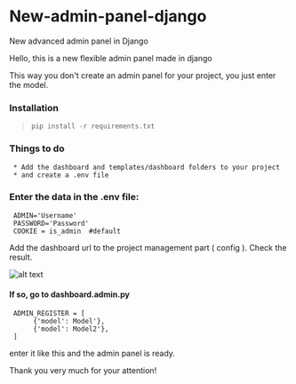 # New-admin-panel-django
New advanced admin panel in Django


Hello, this is a new flexible admin panel made in django

This way you don't create an admin panel for your project, you just enter the model.
### Installation
> `pip install -r requirements.txt`

### Things to do
     * Add the dashboard and templates/dashboard folders to your project
     * and create a .env file

### Enter the data in the .env file:
    
     ADMIN='Username'
     PASSWORD='Password'
     COOKIE = is_admin  #default
    

Add the dashboard url to the project management part ( config ).
Check the result.

![alt text]([https://github.com/[username]/[reponame]/blob/[branch]/image.jpg?raw=true](https://res.cloudinary.com/practicaldev/image/fetch/s--4Ew9X5cj--/c_limit%2Cf_auto%2Cfl_progressive%2Cq_auto%2Cw_880/https://raw.githubusercontent.com/app-generator/django-admin-black/main/media/django-admin-black-screen.png))

#### If so, go to dashboard.admin.py
     ADMIN_REGISTER = [
          {'model': Model'},
          {'model': Model2'},
     ]

enter it like this and the admin panel is ready.



Thank you very much for your attention!
